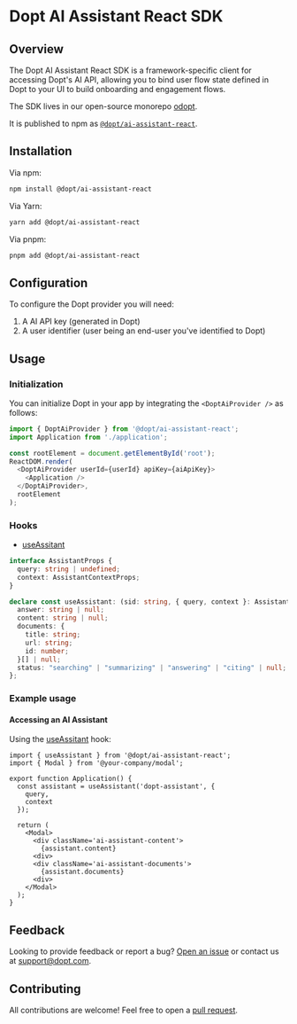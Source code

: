 # Dopt AI Assistant React SDK

## Overview

The Dopt AI Assistant React SDK is a framework-specific client for accessing Dopt's AI API, allowing you to bind user flow state defined in Dopt to your UI to build onboarding and engagement flows.

The SDK lives in our open-source monorepo [odopt](https://github.com/dopt/odopt).

It is published to npm as [`@dopt/ai-assistant-react`](https://www.npmjs.com/package/@dopt/ai-assistant-react).

## Installation

Via npm:

```bash
npm install @dopt/ai-assistant-react
```

Via Yarn:

```bash
yarn add @dopt/ai-assistant-react
```

Via pnpm:

```bash
pnpm add @dopt/ai-assistant-react
```

## Configuration

To configure the Dopt provider you will need:

1. A AI API key (generated in Dopt)
1. A user identifier (user being an end-user you've identified to Dopt)

## Usage

### Initialization

You can initialize Dopt in your app by integrating the `<DoptAiProvider />` as follows:

```js
import { DoptAiProvider } from '@dopt/ai-assistant-react';
import Application from './application';

const rootElement = document.getElementById('root');
ReactDOM.render(
  <DoptAiProvider userId={userId} apiKey={aiApiKey}>
    <Application />
  </DoptAiProvider>,
  rootElement
);
```

### Hooks

- [useAssitant](./src/use-assistant.ts)

```ts
interface AssistantProps {
  query: string | undefined;
  context: AssistantContextProps;
}

declare const useAssistant: (sid: string, { query, context }: AssistantProps): {
  answer: string | null;
  content: string | null;
  documents: {
    title: string;
    url: string;
    id: number;
  }[] | null;
  status: "searching" | "summarizing" | "answering" | "citing" | null;
};
```

### Example usage

#### Accessing an AI Assistant

Using the [useAssitant](./src/use-assistant.ts) hook:

```tsx
import { useAssistant } from '@dopt/ai-assistant-react';
import { Modal } from '@your-company/modal';

export function Application() {
  const assistant = useAssistant('dopt-assistant', {
    query,
    context
  });

  return (
    <Modal>
      <div className='ai-assistant-content'>
        {assistant.content}
      <div>
      <div className='ai-assistant-documents'>
        {assistant.documents}
      <div>
    </Modal>
  );
}
```

## Feedback

Looking to provide feedback or report a bug? [Open an issue](https://github.com/dopt/odopt/issues/new?title=[@dopt/ai-assistant-react]%20) or contact us at [support@dopt.com](mailto:support@dopt.com).

## Contributing

All contributions are welcome! Feel free to open a [pull request](https://github.com/dopt/odopt/compare).
